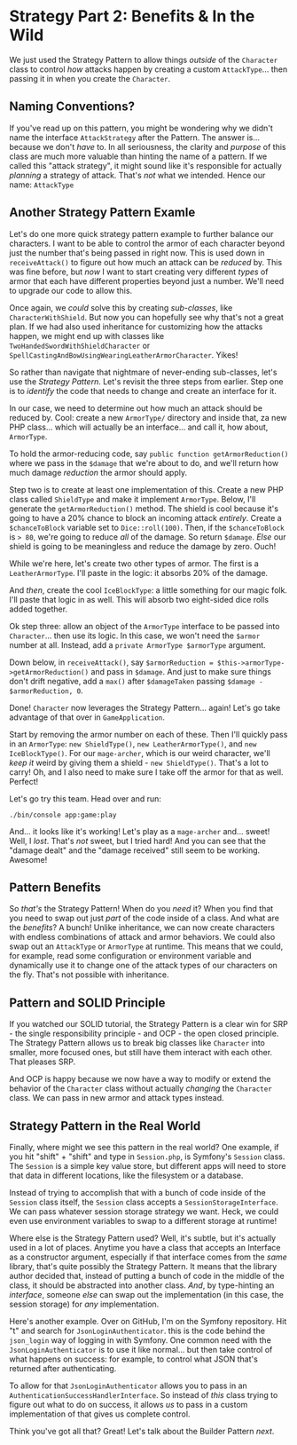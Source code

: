 # Strategy Part 2: Benefits & In the Wild

We just used the Strategy Pattern to allow things *outside* of the `Character` class
to control *how* attacks happen by creating a custom `AttackType`... then passing
it in when you create the `Character`.

## Naming Conventions?

If you've read up on this pattern, you might be wondering why we didn't name the
interface `AttackStrategy` after the Pattern. The answer is... because we don't *have*
to. In all seriousness, the clarity and *purpose* of this class are much more valuable
than hinting the name of a pattern. If we called this "attack strategy", it might
sound like it's responsible for actually *planning* a strategy of attack. That's
*not* what we intended. Hence our name: `AttackType`

## Another Strategy Pattern Examle

Let's do one more quick strategy pattern example to further balance our characters.
I want to be able to control the armor of each character beyond just the number that's
being passed in right now. This is used down in `receiveAttack()` to figure out how
much an attack can be *reduced* by. This was fine before, but *now* I want to
start creating very different *types* of armor that each have different properties
beyond just a number. We'll need to upgrade our code to allow this.

Once again, we *could* solve this by creating *sub-classes*, like
`CharacterWithShield`. But now you can hopefully see why that's not a great plan.
If we had also used inheritance for customizing how the attacks happen, we might
end up with classes like `TwoHandedSwordWithShieldCharacter` or
`SpellCastingAndBowUsingWearingLeatherArmorCharacter`. Yikes!

So rather than navigate that nightmare of never-ending sub-classes, let's use the
*Strategy Pattern*. Let's revisit the three steps from earlier. Step one is to
*identify* the code that needs to change and create an interface for it.

In our case, we need to determine out how much an attack should be reduced by.
Cool: create a new `ArmorType/` directory and inside that, za new PHP class... which
will actually be an interface... and call it, how about, `ArmorType`.

To hold the armor-reducing code, say `public function getArmorReduction()` where
we pass in the `$damage` that we're about to do, and we'll return how much damage
*reduction* the armor should apply.

Step two is to create at least one implementation of this. Create a new PHP class
called `ShieldType` and make it implement `ArmorType`. Below, I'll generate the
`getArmorReduction()` method. The shield is cool because it's going to have a 20%
chance to block an incoming attack *entirely*. Create a `$chanceToBlock` variable
set to `Dice::roll(100)`. Then, if the `$chanceToBlock` is `> 80`, we're going to
reduce *all* of the damage. So return `$damage`. *Else* our shield is going to be
meaningless and reduce the damage by zero. Ouch!

While we're here, let's create two other types of armor. The first is a
`LeatherArmorType`. I'll paste in the logic: it absorbs 20% of the damage.

And *then*, create the cool `IceBlockType`: a little something for our magic
folk. I'll paste that logic in as well. This will absorb two eight-sided dice
rolls added together.

Ok step three: allow an object of the `ArmorType` interface to be passed into
`Character`... then use its logic. In this case, we won't need the `$armor`
number at all. Instead, add a `private ArmorType $armorType` argument.

Down below, in `receiveAttack()`, say
`$armorReduction = $this->armorType->getArmorReduction()` and pass in `$damage`.
And just to make sure things don't drift negative, add a `max()` after `$damageTaken`
passing `$damage - $armorReduction, 0`.

Done! `Character` now leverages the Strategy Pattern... again! Let's go take
advantage of that over in `GameApplication`.

Start by removing the armor number on each of these. Then I'll quickly pass in an
`ArmorType`: `new ShieldType()`, `new LeatherArmorType()`, and
 `new IceBlockType()`. For our `mage-archer`, which is our weird character, we'll
*keep it* weird by giving them a shield - `new ShieldType()`. That's a lot to carry!
Oh, and I also need to make sure I take off the armor for that as well. Perfect!

Let's go try this team. Head over and run:

```terminal
./bin/console app:game:play
```

And... it looks like it's working! Let's play as a `mage-archer` and... sweet! Well,
I *lost*. That's *not* sweet, but I tried hard! And you can see that the "damage
dealt" and the "damage received" still seem to be working. Awesome!

## Pattern Benefits

So *that's* the Strategy Pattern! When do you *need* it? When you find that you need
to swap out just *part* of the code inside of a class. And what are the *benefits*?
A bunch! Unlike inheritance, we can now create characters with endless combinations
of attack and armor behaviors. We could also swap out an `AttackType` or `ArmorType`
at runtime. This means that we could, for example, read some configuration or
environment variable and dynamically use it to change one of the attack types of
our characters on the fly. That's not possible with inheritance.

## Pattern and SOLID Principle

If you watched our SOLID tutorial, the Strategy Pattern is a clear win for SRP -
the single responsibility principle - and OCP - the open closed principle.
The Strategy Pattern allows us to break big classes like `Character`
into smaller, more focused ones, but still have them interact with each other.
That pleases SRP.

And OCP is happy because we now have a way to modify or extend the behavior of the
`Character` class without actually *changing* the `Character` class. We can pass
in new armor and attack types instead.

## Strategy Pattern in the Real World

Finally, where might we see this pattern in the real world? One example, if you hit
"shift" + "shift" and type in `Session.php`, is Symfony's `Session` class. The
`Session` is a simple key value store, but different apps will need to store that
data in different locations, like the filesystem or a database.

Instead of trying to accomplish that with a bunch of code inside of the `Session`
class itself, the `Session` class accepts a `SessionStorageInterface`. We can pass
whatever session storage strategy we want. Heck, we could even use environment
variables to swap to a different storage at runtime!

Where else is the Strategy Pattern used? Well, it's subtle, but it's actually used in
a lot of places. Anytime you have a class that accepts an Interface as a constructor
argument, especially if that interface comes from the *same* library, that's quite
possibly the Strategy Pattern. It means that the library author decided that, instead
of putting a bunch of code in the middle of the class, it should be abstracted into
another class. *And*, by type-hinting an *interface*, someone *else* can swap out
the implementation (in this case, the session storage) for *any* implementation.

Here's another example. Over on GitHub, I'm on the Symfony repository. Hit "t"
and search for `JsonLoginAuthenticator`. this is the code behind the `json_login`
way of logging in with Symfony. One common need with the `JsonLoginAuthenticator`
is to use it like normal... but then take control of what happens on success: for
example, to control what JSON that's returned after authenticating.

To allow for that `JsonLoginAuthenticator` allows you to pass in an
`AuthenticationSuccessHandlerInterface`. So instead of *this* class trying to figure
out what to do on success, it allows *us* to pass in a custom implementation of
that gives us complete control.

Think you've got all that? Great! Let's talk about the Builder Pattern *next*.
